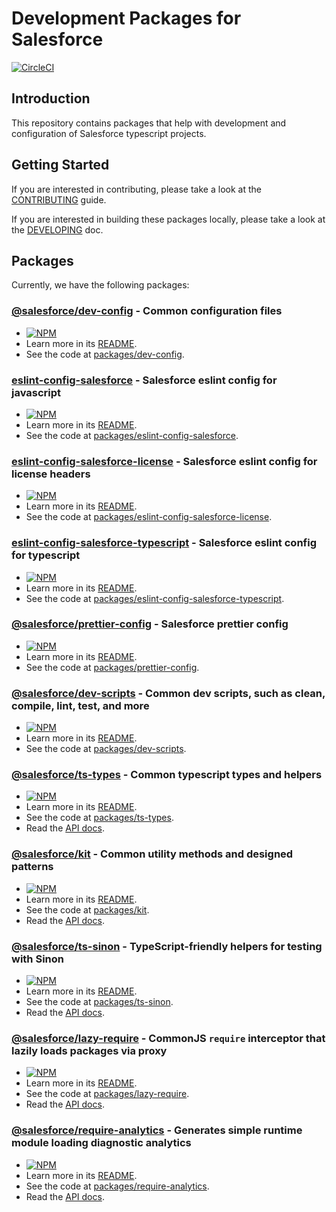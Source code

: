 # Development Packages for Salesforce

[![CircleCI](https://circleci.com/gh/forcedotcom/sfdx-dev-packages.svg?style=svg&circle-token=c3835e2d22637c21c8eb54b491f635e27eef35f9)](https://circleci.com/gh/forcedotcom/sfdx-dev-packages)

## Introduction

This repository contains packages that help with development and configuration of Salesforce typescript projects.

## Getting Started

If you are interested in contributing, please take a look at the [CONTRIBUTING](CONTRIBUTING.md) guide.

If you are interested in building these packages locally, please take a look at the [DEVELOPING](DEVELOPING.md) doc.

## Packages

Currently, we have the following packages:

### [@salesforce/dev-config](https://www.npmjs.com/package/@salesforce/dev-config) - Common configuration files

- [![NPM](https://img.shields.io/npm/v/@salesforce/dev-config.svg)](https://www.npmjs.com/package/@salesforce/dev-config)
- Learn more in its [README](./packages/dev-config/README.md).
- See the code at [packages/dev-config](./packages/dev-config).

### [eslint-config-salesforce](https://www.npmjs.com/package/eslint-config-salesforce) - Salesforce eslint config for javascript

- [![NPM](https://img.shields.io/npm/v/eslint-config-salesforce.svg)](https://www.npmjs.com/package/eslint-config-salesforce)
- Learn more in its [README](./packages/eslint-config-salesforce/README.md).
- See the code at [packages/eslint-config-salesforce](./packages/eslint-config-salesforce).

### [eslint-config-salesforce-license](https://www.npmjs.com/package/eslint-config-salesforce-license) - Salesforce eslint config for license headers

- [![NPM](https://img.shields.io/npm/v/eslint-config-salesforce-license.svg)](https://www.npmjs.com/package/eslint-config-salesforce-license)
- Learn more in its [README](./packages/eslint-config-salesforce-license/README.md).
- See the code at [packages/eslint-config-salesforce-license](./packages/eslint-config-salesforce-license).

### [eslint-config-salesforce-typescript](https://www.npmjs.com/package/eslint-config-salesforce-typescript) - Salesforce eslint config for typescript

- [![NPM](https://img.shields.io/npm/v/eslint-config-salesforce-typescript.svg)](https://www.npmjs.com/package/eslint-config-salesforce-typescript)
- Learn more in its [README](./packages/eslint-config-salesforce-typescript/README.md).
- See the code at [packages/eslint-config-salesforce-typescript](./packages/eslint-config-salesforce-typescript).

### [@salesforce/prettier-config](https://www.npmjs.com/package/@salesforce/prettier-config) - Salesforce prettier config

- [![NPM](https://img.shields.io/npm/v/@salesforce/prettier-config.svg)](https://www.npmjs.com/package/@salesforce/prettier-config)
- Learn more in its [README](./packages/prettier-config/README.md).
- See the code at [packages/prettier-config](./packages/prettier-config).

### [@salesforce/dev-scripts](https://www.npmjs.com/package/@salesforce/dev-scripts) - Common dev scripts, such as clean, compile, lint, test, and more

- [![NPM](https://img.shields.io/npm/v/@salesforce/dev-scripts.svg)](https://www.npmjs.com/package/@salesforce/dev-scripts)
- Learn more in its [README](./packages/dev-scripts/README.md).
- See the code at [packages/dev-scripts](./packages/dev-scripts).

### [@salesforce/ts-types](https://www.npmjs.com/package/@salesforce/ts-types) - Common typescript types and helpers

- [![NPM](https://img.shields.io/npm/v/@salesforce/ts-types.svg)](https://www.npmjs.com/package/@salesforce/ts-types)
- Learn more in its [README](./packages/ts-types/README.md).
- See the code at [packages/ts-types](./packages/ts-types).
- Read the [API docs](https://forcedotcom.github.io/sfdx-dev-packages/ts-types).

### [@salesforce/kit](https://www.npmjs.com/package/@salesforce/kit) - Common utility methods and designed patterns

- [![NPM](https://img.shields.io/npm/v/@salesforce/kit.svg)](https://www.npmjs.com/package/@salesforce/kit)
- Learn more in its [README](./packages/kit/README.md).
- See the code at [packages/kit](./packages/kit).
- Read the [API docs](https://forcedotcom.github.io/sfdx-dev-packages/kit).

### [@salesforce/ts-sinon](https://www.npmjs.com/package/@salesforce/ts-sinon) - TypeScript-friendly helpers for testing with Sinon

- [![NPM](https://img.shields.io/npm/v/@salesforce/ts-sinon.svg)](https://www.npmjs.com/package/@salesforce/ts-sinon)
- Learn more in its [README](./packages/ts-sinon/README.md).
- See the code at [packages/ts-sinon](./packages/ts-sinon).
- Read the [API docs](https://forcedotcom.github.io/sfdx-dev-packages/ts-sinon).

### [@salesforce/lazy-require](https://www.npmjs.com/package/@salesforce/lazy-require) - CommonJS `require` interceptor that lazily loads packages via proxy

- [![NPM](https://img.shields.io/npm/v/@salesforce/lazy-require.svg)](https://www.npmjs.com/package/@salesforce/lazy-require)
- Learn more in its [README](./packages/lazy-require/README.md).
- See the code at [packages/lazy-require](./packages/lazy-require).
- Read the [API docs](https://forcedotcom.github.io/sfdx-dev-packages/lazy-require).

### [@salesforce/require-analytics](https://www.npmjs.com/package/@salesforce/require-analytics) - Generates simple runtime module loading diagnostic analytics

- [![NPM](https://img.shields.io/npm/v/@salesforce/require-analytics.svg)](https://www.npmjs.com/package/@salesforce/require-analytics)
- Learn more in its [README](./packages/require-analytics/README.md).
- See the code at [packages/require-analytics](./packages/require-analytics).
- Read the [API docs](https://forcedotcom.github.io/sfdx-dev-packages/require-analytics). 

